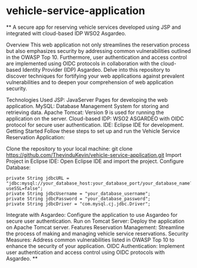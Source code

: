 # vehicle-service-application

**
A secure app for reserving vehicle services developed using JSP and integrated witt cloud-based IDP WSO2 Asgardeo.

Overview
This web application not only streamlines the reservation process but also emphasizes security by addressing common vulnerabilities outlined in the OWASP Top 10. Furthermore, user authentication and access control are implemented using OIDC protocols in collaboration with the cloud-based Identity Provider (IDP) Asgardeo. Delve into this repository to discover techniques for fortifying your web applications against prevalent vulnerabilities and to deepen your comprehension of web application security.

Technologies Used
JSP: JavaServer Pages for developing the web application.
MySQL: Database Management System for storing and retrieving data.
Apache Tomcat: Version 9 is used for running the application on the server.
Cloud-based IDP: WSO2 ASGARDEO with OIDC protocol for secure user authentication.
IDE: Eclipse IDE for development.
Getting Started
Follow these steps to set up and run the Vehicle Service Reservation Application:

Clone the repository to your local machine:
git clone https://github.com/ThevinduKevin/vehicle-service-application.git
Import Project in Eclipse IDE:
Open Eclipse IDE and import the project.
Configure Database:
	
    private String jdbcURL = "jdbc:mysql://your_database_host:your_database_port/your_database_name?useSSL=false";
    private String jdbcUsername = "your_database_username";
    private String jdbcPassword = "your_database_password";
    private String jdbcDriver = "com.mysql.cj.jdbc.Driver"; 
Integrate with Asgardeo:
Configure the application to use Asgardeo for secure user authentication.
Run on Tomcat Server:
Deploy the application on Apache Tomcat server.
Features
Reservation Management: Streamline the process of making and managing vehicle service reservations.
Security Measures: Address common vulnerabilities listed in OWASP Top 10 to enhance the security of your application.
OIDC Authentication: Implement user authentication and access control using OIDC protocols with Asgardeo.
**
